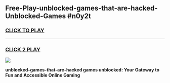 
## Free-Play-unblocked-games-that-are-hacked-Unblocked-Games #n0y2t
<h3>
<a href="https://news.freeplayer.one?title=unblocked-games-that-are-hacked&ref=8M">CLICK TO PLAY</a></h3>
<hr>

<h3>
<a href="https://news.freeplayer.one?title=unblocked-games-that-are-hacked&ref=8M">CLICK 2 PLAY</a>
  
</h3>

<a href="https://news.freeplayer.one?title=unblocked-games-that-are-hacked&ref=8M"><img src="https://clearcache.store/games.png"></a>


**unblocked-games-that-are-hacked games unblocked: Your Gateway to Fun and Accessible Online Gaming**
